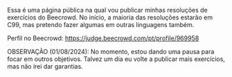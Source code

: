 Essa é uma página pública na qual vou publicar minhas resoluções de exercícios do Beecrowd. No início, a maioria das resoluções estarão em C99, mas pretendo fazer algumas em outras linguagens também.

Perfil no Beecrowd: https://judge.beecrowd.com/pt/profile/969958

OBSERVAÇÃO (01/08/2024): No momento, estou dando uma pausa para focar em outros objetivos. Talvez um dia eu volte a publicar mais exercícios, mas não irei dar garantias.

